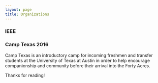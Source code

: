 ```yaml
---
layout: page
title: Organizations
---
```


### IEEE


### Camp Texas 2016
Camp Texas is an introductory camp for incoming freshmen and transfer students at the 
University of Texas at Austin in order to help encourage companionship and community
before their arrival into the Forty Acres.






Thanks for reading!
